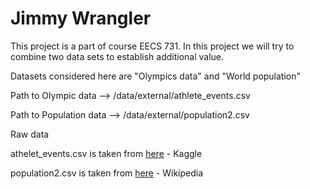 # Jimmy Wrangler

This project is a part of course EECS 731. In this project we will try to combine two data sets to establish additional value.

Datasets considered here are "Olympics data" and "World population"

Path to Olympic data --> /data/external/athlete_events.csv

Path to Population data --> /data/external/population2.csv

Raw data 

athelet_events.csv is taken from [here](https://www.kaggle.com/heesoo37/120-years-of-olympic-history-athletes-and-results#athlete_events.csv) - Kaggle

population2.csv is taken from [here](https://en.wikipedia.org/wiki/List_of_countries_by_population_(United_Nations)) - Wikipedia
